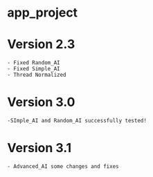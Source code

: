 # app_project

# Version 2.3

    - Fixed Random_AI
    - Fixed Simple_AI
    - Thread Normalized

# Version 3.0

    -SImple_AI and Random_AI successfully tested!

# Version 3.1

    - Advanced_AI some changes and fixes